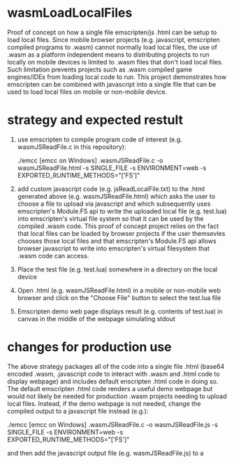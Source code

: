 # wasmLoadLocalFiles
Proof of concept on how a single file emscripten/js .html can be setup to load local files.
Since mobile browser projects (e.g. javascript, emscripten compiled programs to .wasm) cannot normally load local files, the use of .wasm as a platform independent means to distributing projects to run locally on mobile devices is limited to .wasm files that don't load local files. Such limitation prevents projects such as .wasm compiled game engines/IDEs from loading local code to run. This project demonstrates how emscripten can be combined with javascript into a single file that can be used to load local files on mobile or non-mobile device. 

# strategy and expected restult
1. use emscripten to compile program code of interest (e.g. wasmJSReadFile.c in this repository):
   
   ./emcc [emcc on Windows] .wasmJSReadFile.c -o wasmJSReadFile.html -s SINGLE_FILE -s ENVIRONMENT=web -s EXPORTED_RUNTIME_METHODS="['FS']"
   
3. add custom javascript code (e.g. jsReadLocalFile.txt) to the .html generated above (e.g. wasmJSReadFile.html) which asks the user to
   choose a file to upload via javascript and which subsequently uses emscripten's Module.FS api to write the uploaded local file
   (e.g. test.lua) into emscripten's virtual file system so that it can be used by the compiled .wasm code. This proof of concept project
   relies on the fact that local files can be loaded by browser projects if the user themsevles chooses those local files and that
   emscripten's Module.FS api allows browser javascript to write into emscripten's virtual filesystem that .wasm code can access.
4. Place the test file (e.g. test.lua) somewhere in a directory on the local device
5. Open .html (e.g. wasmJSReadFile.html) in a mobile or non-mobile web browser and click on the "Choose File" button to select the test.lua file
6. Emscripten demo web page displays result (e.g. contents of test.lua) in canvas in the middle of the webpage simulating stdout

# changes for production use
The above strategy packages all of the code into a single file .html (base64 encoded .wasm, .javascript code to interact with .wasm and
.html code to display webpage) and includes default enscripten .html code in doing so. The default emscripten .html code renders a useful demo webpage but would not likely be needed for production .wasm projects needing to upload local files. Instead, if the demo webpage is not needed,
change the compiled output to a javascript file instead (e.g.):

./emcc [emcc on Windows] .wasmJSReadFile.c -o wasmJSReadFile.js -s SINGLE_FILE -s ENVIRONMENT=web -s EXPORTED_RUNTIME_METHODS="['FS']"

and then add the javascript output file (e.g. wasmJSReadFile.js) to a <script> in your own .html file. 

# acknowledgements
Thanks to @morew4rd for encouraging me to create this proof of concept
Thanks to @akkartik, @zbtnot, and @sbc100 for tips on how to create this project 😊
